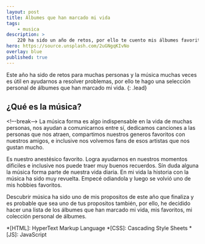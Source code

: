 ```yaml
---
layout: post
title: Álbumes que han marcado mi vida
tags:
    - musica
description: >
    220 ha sido un año de retos, por ello te cuento mis álbumes favoritos.
hero: https://source.unsplash.com/2uGNgqKIvNo
overlay: blue
published: true
---
```

Este año ha sido de retos para muchas personas y la música muchas veces es útil en ayudarnos a resolver problemas,
por ello te hago una selección personal de álbumes que han marcado mi vida. 
{: .lead}

## ¿Qué es la música?
<!–-break-–>
La música forma es algo indispensable en la vida de muchas personas, nos ayudan a comunicarnos entre sí,
dedicamos canciones a las personas que nos atraen, compartimos nuestros generos favoritos con nuestros amigos, 
e inclusive nos volvemos fans de esos artistas que nos gustan mucho.

Es nuestro anestésico favorito. Logra ayudarnos en nuestros momentos dificiles e inclusive nos puede traer muy buenos recuerdos. Sín duda alguna la música forma parte de nuestra vida diaria. En mi vida la historia con la 
música ha sido muy revuelta. Empecé odiandola y luego se volvió uno de mis hobbies favoritos. 

Descubrir música ha sido uno de mis propositos de este año que finaliza y es probable que sea uno de tus propositos también, por ello, he decidido hacer una lista de los álbumes que han marcado mi vida, mis favoritos, mi colección personal de álbumes. 


*[HTML]: HyperText Markup Language
*[CSS]: Cascading Style Sheets
*[JS]: JavaScript